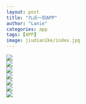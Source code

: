 ```yaml
---
layout: post
title: "九点一刻APP"
author: "Lanie"
categories: app
tags: [APP]
image: jiudian1ke/index.jpg
---
```

<div class="masonry">
	<div class="item">
		<div class="item_content">
			<img src="{{ site.github.url }}/assets/img/jiudian1ke/1.jpg">
		</div>
	</div>	
	<div class="item">
		<div class="item_content">
			<img src="{{ site.github.url }}/assets/img/jiudian1ke/2.jpg">
		</div>
	</div>	
	<div class="item">
		<div class="item_content">
			<img src="{{ site.github.url }}/assets/img/jiudian1ke/3.jpg">
		</div>
	</div>	
	<div class="item">
		<div class="item_content">
			<img src="{{ site.github.url }}/assets/img/jiudian1ke/4.jpg">
		</div>
	</div>	
	<div class="item">
		<div class="item_content">
			<img src="{{ site.github.url }}/assets/img/jiudian1ke/5.jpg">
		</div>
	</div>	
	<div class="item">
		<div class="item_content">
			<img src="{{ site.github.url }}/assets/img/jiudian1ke/6.jpg">
		</div>
	</div>	
	<div class="item">
		<div class="item_content">
			<img src="{{ site.github.url }}/assets/img/jiudian1ke/anli_1.jpg">
		</div>
	</div>	
</div>
